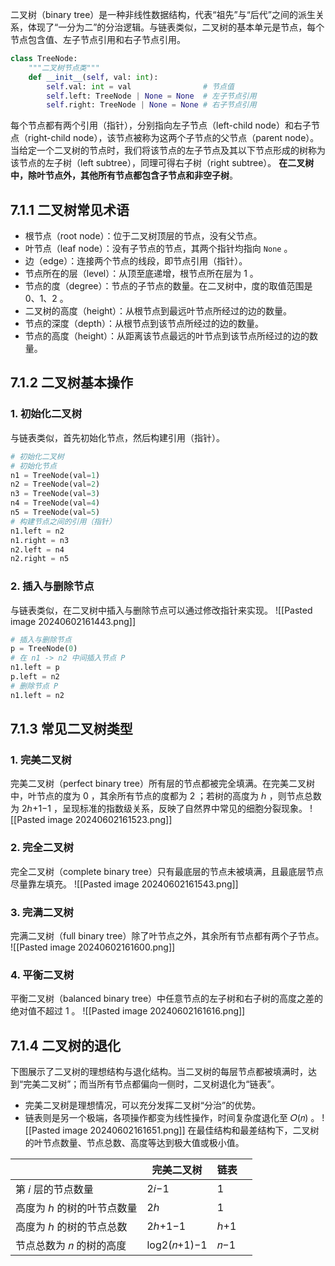 二叉树（binary tree）是一种非线性数据结构，代表“祖先”与“后代”之间的派生关系，体现了“一分为二”的分治逻辑。与链表类似，二叉树的基本单元是节点，每个节点包含值、左子节点引用和右子节点引用。
```python
class TreeNode:
	"""二叉树节点类"""
	def __init__(self, val: int):
	    self.val: int = val                # 节点值
	    self.left: TreeNode | None = None  # 左子节点引用
	    self.right: TreeNode | None = None # 右子节点引用
```
每个节点都有两个引用（指针），分别指向左子节点（left-child node）和右子节点（right-child node），该节点被称为这两个子节点的父节点（parent node）。当给定一个二叉树的节点时，我们将该节点的左子节点及其以下节点形成的树称为该节点的左子树（left subtree），同理可得右子树（right subtree）。
**在二叉树中，除叶节点外，其他所有节点都包含子节点和非空子树**。

## 7.1.1 二叉树常见术语
- 根节点（root node）：位于二叉树顶层的节点，没有父节点。
- 叶节点（leaf node）：没有子节点的节点，其两个指针均指向 `None` 。
- 边（edge）：连接两个节点的线段，即节点引用（指针）。
- 节点所在的层（level）：从顶至底递增，根节点所在层为 1 。
- 节点的度（degree）：节点的子节点的数量。在二叉树中，度的取值范围是 0、1、2 。
- 二叉树的高度（height）：从根节点到最远叶节点所经过的边的数量。
- 节点的深度（depth）：从根节点到该节点所经过的边的数量。
- 节点的高度（height）：从距离该节点最远的叶节点到该节点所经过的边的数量。

## 7.1.2 二叉树基本操作
### 1.  初始化二叉树
与链表类似，首先初始化节点，然后构建引用（指针）。
```python
# 初始化二叉树
# 初始化节点
n1 = TreeNode(val=1)
n2 = TreeNode(val=2)
n3 = TreeNode(val=3)
n4 = TreeNode(val=4)
n5 = TreeNode(val=5)
# 构建节点之间的引用（指针）
n1.left = n2
n1.right = n3
n2.left = n4
n2.right = n5
```

### 2. 插入与删除节点
与链表类似，在二叉树中插入与删除节点可以通过修改指针来实现。
![[Pasted image 20240602161443.png]]
```python
# 插入与删除节点
p = TreeNode(0)
# 在 n1 -> n2 中间插入节点 P
n1.left = p
p.left = n2
# 删除节点 P
n1.left = n2
```

## 7.1.3 常见二叉树类型
### 1. 完美二叉树
完美二叉树（perfect binary tree）所有层的节点都被完全填满。在完美二叉树中，叶节点的度为 0 ，其余所有节点的度都为 2 ；若树的高度为 ℎ ，则节点总数为 2ℎ+1−1 ，呈现标准的指数级关系，反映了自然界中常见的细胞分裂现象。
![[Pasted image 20240602161523.png]]
### 2. 完全二叉树
完全二叉树（complete binary tree）只有最底层的节点未被填满，且最底层节点尽量靠左填充。
![[Pasted image 20240602161543.png]]
### 3. 完满二叉树
完满二叉树（full binary tree）除了叶节点之外，其余所有节点都有两个子节点。
![[Pasted image 20240602161600.png]]

### 4. 平衡二叉树
平衡二叉树（balanced binary tree）中任意节点的左子树和右子树的高度之差的绝对值不超过 1 。
![[Pasted image 20240602161616.png]]

## 7.1.4 二叉树的退化
下图展示了二叉树的理想结构与退化结构。当二叉树的每层节点都被填满时，达到“完美二叉树”；而当所有节点都偏向一侧时，二叉树退化为“链表”。
- 完美二叉树是理想情况，可以充分发挥二叉树“分治”的优势。
- 链表则是另一个极端，各项操作都变为线性操作，时间复杂度退化至 𝑂(𝑛) 。
![[Pasted image 20240602161651.png]]
在最佳结构和最差结构下，二叉树的叶节点数量、节点总数、高度等达到极大值或极小值。

|                           | 完美二叉树   | 链表 |     |
| ------------------------- | ------------ | ---- | --- |
| 第 𝑖 层的节点数量         | 2𝑖−1         | 1    |     |
| 高度为 ℎ 的树的叶节点数量 | 2ℎ           | 1    |     |
| 高度为 ℎ 的树的节点总数   | 2ℎ+1−1       | ℎ+1  |     |
| 节点总数为 𝑛 的树的高度   | log2⁡(𝑛+1)−1 | 𝑛−1  |     | 
